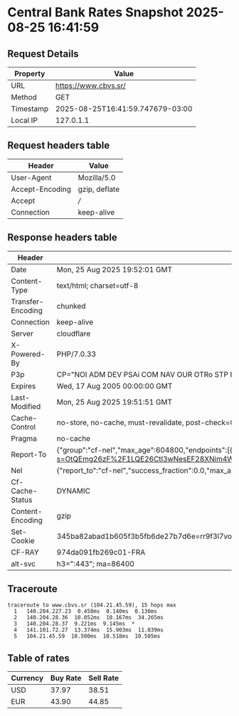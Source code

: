 # Central Bank Rates Snapshot 2025-08-25 16:41:59
## Request Details

| Property | Value |
|----------|-------|
| URL | https://www.cbvs.sr/ |
| Method | GET |
| Timestamp | 2025-08-25T16:41:59.747679-03:00 |
| Local IP | 127.0.1.1 |
    
## Request headers table

| Header | Value |
|--------|-------|
| User-Agent | Mozilla/5.0 |
| Accept-Encoding | gzip, deflate |
| Accept | */* |
| Connection | keep-alive |

    
## Response headers table
| Header | Value |
|--------|-------|
| Date | Mon, 25 Aug 2025 19:52:01 GMT |
| Content-Type | text/html; charset=utf-8 |
| Transfer-Encoding | chunked |
| Connection | keep-alive |
| Server | cloudflare |
| X-Powered-By | PHP/7.0.33 |
| P3p | CP="NOI ADM DEV PSAi COM NAV OUR OTRo STP IND DEM" |
| Expires | Wed, 17 Aug 2005 00:00:00 GMT |
| Last-Modified | Mon, 25 Aug 2025 19:51:51 GMT |
| Cache-Control | no-store, no-cache, must-revalidate, post-check=0, pre-check=0 |
| Pragma | no-cache |
| Report-To | {"group":"cf-nel","max_age":604800,"endpoints":[{"url":"https://a.nel.cloudflare.com/report/v4?s=OtQEmg26zF%2F1LQE26Ctl3wNesEF28XNim4WNj5SgNqlsKooqauf9xqDgSnzI4YASLFISF549OUTmILWoTCuoQT0TjA5we03BTQ0%2F"}]} |
| Nel | {"report_to":"cf-nel","success_fraction":0.0,"max_age":604800} |
| Cf-Cache-Status | DYNAMIC |
| Content-Encoding | gzip |
| Set-Cookie | 345ba82abad1b605f3b5fb6de27b7d6e=rr9f3l7vodfh6p45vjmk05clk7; HttpOnly; Path=/ |
| CF-RAY | 974da091fb269c01-FRA |
| alt-svc | h3=":443"; ma=86400 |

## Traceroute 

```
traceroute to www.cbvs.sr (104.21.45.59), 15 hops max
  1   140.204.227.23  0.458ms  0.140ms  0.130ms 
  2   140.204.28.36  10.052ms  10.167ms  34.265ms 
  3   140.204.28.37  9.221ms  9.145ms  * 
  4   141.101.72.27  13.374ms  15.903ms  11.039ms 
  5   104.21.45.59  10.500ms  10.518ms  10.505ms 

```

## Table of rates

| Currency | Buy Rate | Sell Rate |
|----------|----------|-----------|
| USD | 37.97 | 38.51 |
| EUR | 43.90 | 44.85 |
